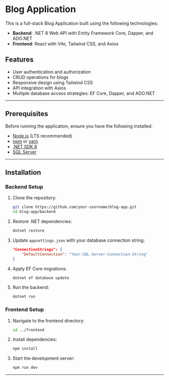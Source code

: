 # Blog Application

This is a full-stack Blog Application built using the following technologies:

- **Backend**: .NET 8 Web API with Entity Framework Core, Dapper, and ADO.NET
- **Frontend**: React with Vite, Tailwind CSS, and Axios

## Features

- User authentication and authorization
- CRUD operations for blogs
- Responsive design using Tailwind CSS
- API integration with Axios
- Multiple database access strategies: EF Core, Dapper, and ADO.NET

---

## Prerequisites

Before running the application, ensure you have the following installed:

- [Node.js](https://nodejs.org/) (LTS recommended)
- [npm](https://www.npmjs.com/) or [yarn](https://yarnpkg.com/)
- [.NET SDK 8](https://dotnet.microsoft.com/)
- [SQL Server](https://www.microsoft.com/en-us/sql-server/sql-server-downloads)

---

## Installation

### Backend Setup
1. Clone the repository:
   ```bash
   git clone https://github.com/your-username/blog-app.git
   cd blog-app/backend
   ```

2. Restore .NET dependencies:
   ```bash
   dotnet restore
   ```

3. Update `appsettings.json` with your database connection string:
   ```json
   "ConnectionStrings": {
       "DefaultConnection": "Your-SQL-Server-Connection-String"
   }
   ```

4. Apply EF Core migrations:
   ```bash
   dotnet ef database update
   ```

5. Run the backend:
   ```bash
   dotnet run
   ```

### Frontend Setup
1. Navigate to the frontend directory:
   ```bash
   cd ../frontend
   ```

2. Install dependencies:
   ```bash
   npm install
   ```

3. Start the development server:
   ```bash
   npm run dev
   ```

---
